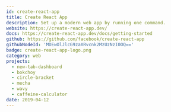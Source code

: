 ```yaml
---
id: create-react-app
title: Create React App
description: Set up a modern web app by running one command.
website: https://create-react-app.dev/
docs: https://create-react-app.dev/docs/getting-started
github: https://github.com/facebook/create-react-app
githubNodeId: 'MDEwOlJlcG9zaXRvcnk2MzUzNzI0OQ=='
badge: create-react-app-logo.png
category: web
projects:
  - new-tab-dashboard
  - bokchoy
  - circle-bracket
  - mecha
  - wavy
  - caffeine-calculator
date: 2019-04-12
---
```

